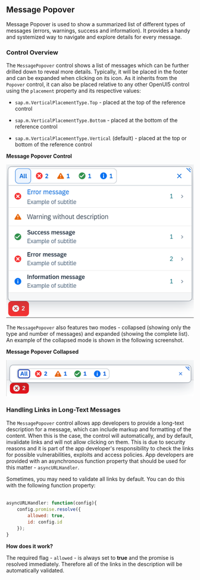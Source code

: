 <!-- loio52824a6c316a413dbd7bd5f29522dce2 -->

## Message Popover

Message Popover is used to show a summarized list of different types of messages \(errors, warnings, success and information\). It provides a handy and systemized way to navigate and explore details for every message.



### Control Overview

The `MessagePopover` control shows a list of messages which can be further drilled down to reveal more details. Typically, it will be placed in the footer and can be expanded when clicking on its icon. As it inherits from the `Popover` control, it can also be placed relative to any other OpenUI5 control using the `placement` property and its respective values:

-   `sap.m.VerticalPlacementType.Top` - placed at the top of the reference control

-   `sap.m.VerticalPlacementType.Bottom` - placed at the bottom of the reference control

-   `sap.m.VerticalPlacementType.Vertical` \(default\) - placed at the top or bottom of the reference control


  
  
**Message Popover Control**

![](images/loioa5667d8a793d41048af93f509445906e_LowRes.png "Message Popover Control")

The `MessagePopover` also features two modes - collapsed \(showing only the type and number of messages\) and expanded \(showing the complete list\). An example of the collapsed mode is shown in the following screenshot.

  
  
**Message Popover Collapsed**

![](images/loiobd94678ddbbe47468b27398aac05963d_LowRes.png "Message Popover Collapsed")



### Handling Links in Long-Text Messages

The `MessagePopover` control allows app developers to provide a long-text description for a message, which can include markup and formatting of the content. When this is the case, the control will automatically, and by default, invalidate links and will not allow clicking on them. This is due to security reasons and it is part of the app developer's responsibility to check the links for possible vulnerabilities, exploits and access policies. App developers are provided with an asynchronous function property that should be used for this matter - `asyncURLHandler`.

Sometimes, you may need to validate all links by default. You can do this with the following function property:

```js

asyncURLHandler: function(config){
	config.promise.resolve({
		allowed: true,
		id: config.id
	});
}
```

**How does it work?**

The required flag - `allowed` - is always set to **true** and the promise is resolved immediately. Therefore all of the links in the description will be automatically validated.

